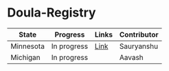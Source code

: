 # Doula-Registry
| State | Progress | Links | Contributor |
|----------|----------|----------|----------|
| Minnesota | In progress | [Link](https://www.health.state.mn.us/facilities/providers/doula/registry.html) | Sauryanshu |
| Michigan | In progress | | Aavash |


